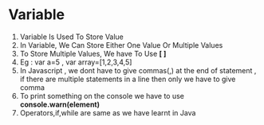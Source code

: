 #  Variable
1. Variable Is Used To Store Value
1. In Variable, We Can Store Either One Value Or Multiple Values
1. To Store Multiple Values, We have To Use **[ ]**
1. Eg : var a=5 , var array=[1,2,3,4,5]
1. In Javascript , we dont have to give commas(,) at the end of statement , if there are multiple statements in a line then only we have to give comma
1. To print something on the console we have to use **console.warn(element)**
1. Operators,if,while are same as we have learnt in Java
